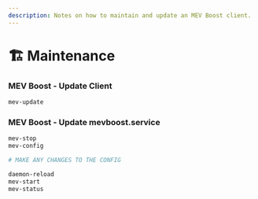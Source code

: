 ```yaml
---
description: Notes on how to maintain and update an MEV Boost client.
---
```


# 🏗️ Maintenance

### MEV Boost - Update Client

```bash
mev-update
```

### MEV Boost - Update mevboost.service

```bash
mev-stop
mev-config

# MAKE ANY CHANGES TO THE CONFIG

daemon-reload
mev-start
mev-status
```
